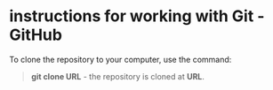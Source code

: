 # instructions for working with Git - GitHub

To clone the repository to your computer, use the command:  

> **git clone URL** - the repository is cloned at **URL**.  